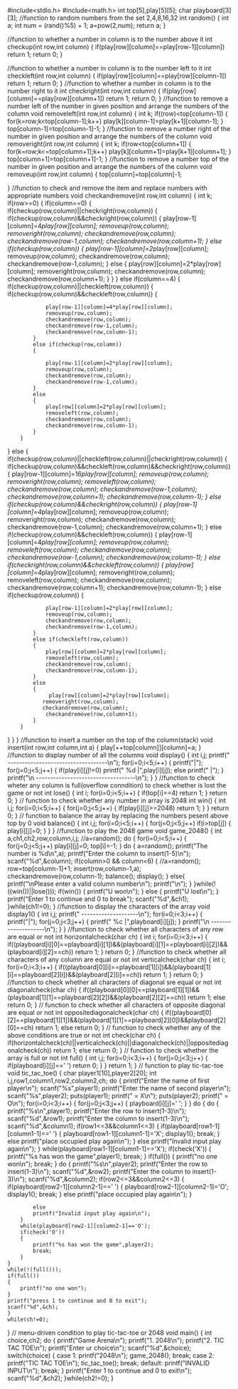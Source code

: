 #include<stdio.h>
#include<math.h>
int top[5],play[5][5];
char playboard[3][3];
//function to random numbers from the set 2,4,8,16,32
int random()
{
    int a;
    int num = (rand()%5) + 1;
    a=pow(2,num);
    return a;
}

//function to whether a number in column is to the number above it
int checkup(int row,int column)
{
    if(play[row][column]==play[row-1][column])
    return 1;
    return 0;
}

//function to whether a number in column is to the number left to it
int checkleft(int row,int column)
{
    if(play[row][column]==play[row][column-1])
    return 1;
    return 0;
}
//function to whether a number in column is to the number right to it
int checkright(int row,int column)
{
    if(play[row][column]==play[row][column+1])
    return 1;
    return 0;
}
//function to remove a number left of the number in given position and arrange the numbers of the column
void removeleft(int row,int column)
{
  int k;
    if((row)<top[column-1])
        {
            for(k=row;k<top[column-1];k++)
            play[k][column-1]=play[k+1][column-1];
        }
     top[column-1]=top[column-1]-1;
}
//function to remove a number right of the number in given position and arrange the numbers of the column
void removeright(int row,int column)
{
    int k;
    if(row<top[column+1])
    {
     for(k=row;k<=top[column+1];k++)
     play[k][column+1]=play[k+1][column+1];
    }
    top[column+1]=top[column+1]-1;
}
//function to remove a number  top of the number in given position and arrange the numbers of the column
void removeup(int row,int column)
{
    top[column]=top[column]-1;

}
//function to check and remove the item and replace numbers with appropriate numbers
void checkandremove(int row,int column)
{
    int k;
    if(row>=0)
   {
     if(column==0)
   {
        if(checkup(row,column)||checkright(row,column))
        {
            if(checkup(row,column)&&checkright(row,column))
            {
               play[row-1][column]=4*play[row][column];
                removeup(row,column);
                removeright(row,column);
                checkandremove(row,column);
                checkandremove(row-1,column);
                checkandremove(row,column+1);
            }
            else if(checkup(row,column))
            {
                play[row-1][column]=2*play[row][column];
                removeup(row,column);
                checkandremove(row,column);
                checkandremove(row-1,column);
            }
            else
            {
                play[row][column]=2*play[row][column];
                removeright(row,column);
                checkandremove(row,column);
                checkandremove(row,column+1);
            }
        }
   }
    else if(column==4)
   {
        if(checkup(row,column)||checkleft(row,column))
        {
            if(checkup(row,column)&&checkleft(row,column))
            {

                play[row-1][column]=4*play[row][column];
                removeup(row,column);
                checkandremove(row,column);
                checkandremove(row-1,column);
                checkandremove(row,column-1);
            }
            else if(checkup(row,column))
            {

                play[row-1][column]=2*play[row][column];
                removeup(row,column);
                checkandremove(row,column);
                checkandremove(row-1,column);
            }
            else
            {
                play[row][column]=2*play[row][column];
                removeleft(row,column);
                checkandremove(row,column);
                checkandremove(row,column-1);
            }
        }
   }
      else
   {
        if(checkup(row,column)||checkleft(row,column)||checkright(row,column))
        {
            if(checkup(row,column)&&checkleft(row,column)&&checkright(row,column))
            {
                play[row-1][column]=16*play[row][column];
                removeup(row,column);
                removeright(row,column);
                removeleft(row,column);
                checkandremove(row,column);
                checkandremove(row-1,column);
                checkandremove(row,column+1);
                checkandremove(row,column-1);
            }
            else if(checkup(row,column)&&checkright(row,column))
            {
                play[row-1][column]=4*play[row][column];
                removeup(row,column);
                removeright(row,column);
                checkandremove(row,column);
                checkandremove(row-1,column);
                checkandremove(row,column+1);
            }
            else if(checkup(row,column)&&checkleft(row,column))
            {
                play[row-1][column]=4*play[row][column];
                removeup(row,column);
                removeleft(row,column);
                checkandremove(row,column);
                checkandremove(row-1,column);
                checkandremove(row,column-1);
            }
           else if(checkright(row,column)&&checkleft(row,column))
            {
                play[row][column]=4*play[row][column];
                removeright(row,column);
                removeleft(row,column);
                checkandremove(row,column);
                checkandremove(row,column+1);
                checkandremove(row,column-1);
            }
            else if(checkup(row,column))
            {

                play[row-1][column]=2*play[row][column];
                removeup(row,column);
                checkandremove(row,column);
                checkandremove(row-1,column);
            }
            else if(checkleft(row,column))
            {
                play[row][column]=2*play[row][column];
                removeleft(row,column);
                checkandremove(row,column);
                checkandremove(row,column-1);
            }
            else
            {
                 play[row][column]=2*play[row][column];
               removeright(row,column);
               checkandremove(row,column);
                checkandremove(row,column+1);
            }
        }
   }
   }
}
//function to insert a number on the top of the column(stack)
void insert(int row,int column,int a)
{
    play[++top[column]][column]=a;
}
//function to display number of all the columns
void display()
{
    int i,j;
    printf(" -----------------------------------\n");
    for(i=0;i<5;i++)
    {
        printf("|");
        for(j=0;j<5;j++)
        {
            if(play[i][j]!=0)
        printf("  %d  |",play[i][j]);
        else
        printf("      |");
    }
    printf("\n -----------------------------------\n");
    }
}
//function to check wheter any column is full(overflow conndition) to check whether is lost the game or not
int lose()
{
    int i;
    for(i=0;i<5;i++)
    {
        if(top[i]==4)
        return 1;
    }
    return 0;
}
// function to check whether any number in array is 2048
int win()
{
    int i,j;
    for(i=0;i<5;i++)
    {
        for(j=0;j<5;j++)
        {
            if(play[i][j]>=2048)
            return 1;
        }
    }
    return 0;
}
// function to balance the array by replacing the numbers pesent above top by 0
void balance()
{
    int i,j;
    for(i=0;i<5;i++)
    {
        for(j=0;j<5;j++)
        if(i>top[j])
        {
            play[i][j]=0;
        }
    }
}
//function to play the 2048 game
void game_2048()
{
    int a,ch1,ch2,row,column,i,j;
    //a=random();
    do
    {
    for(i=0;i<5;i++)
    {
        for(j=0;j<5;j++)
        play[i][j]=0;
        top[i]=-1;
    }
    do
    {
        a=random();
        printf("The number is %d\n",a);
        printf("Enter the column to insert(1-5)\n");
        scanf("%d",&column);
        if(column>0 && column<6)
        {
        //a=random();
        row=top[column-1]+1;
        insert(row,column-1,a);
        checkandremove(row,column-1);
        balance();
        display();
        }
        else{
            printf("\nPlease enter a  valid column number\n");
            printf("\n");
        }
    }while(!((win())||lose()));
    if(win())
    {
        printf("U won\n");
    }
    else
    {
        printf("U lost\n");
    }
    printf("Enter 1 to continue and 0 to break");
    scanf("%d",&ch1);
    }while(ch1!=0);
}
//function to display the characters of the array
void display1()
{
    int i,j;
    printf(" --------------------\n");
    for(i=0;i<3;i++)
    {
        printf("|");
        for(j=0;j<3;j++)
        {
        printf("  %c  |",playboard[i][j]);
    }
    printf("\n --------------------\n");
    }
}
//function to check whether all characters of any row are equal or not
int horizontalcheck(char ch)
{
    int i;
    for(i=0;i<3;i++)
    {
        if((playboard[i][0]==playboard[i][1])&&(playboard[i][1]==playboard[i][2])&&(playboard[i][2]==ch))
        return 1;
    }
    return 0;
}
//function to check whether all characters of any column are equal or not
int verticalcheck(char ch)
{
    int i;
    for(i=0;i<3;i++)
    {
        if((playboard[0][i]==playboard[1][i])&&(playboard[1][i]==playboard[2][i])&&(playboard[2][i]==ch))
        return 1;
    }
    return 0;
}
//function to check whether all characters of diagonal sre equal or not
int diagonalcheck(char ch)
{
    if((playboard[0][0]==playboard[1][1])&&(playboard[1][1]==playboard[2][2])&&(playboard[2][2]==ch))
        return 1;
    else
        return 0;
}
// function to check whether all characters of opposite diagonal are equal or not
int oppositediagonalcheck(char ch)
{
   if((playboard[0][2]==playboard[1][1])&&(playboard[1][1]==playboard[2][0])&&playboard[2][0]==ch)
        return 1;
    else
        return 0;
}
// function to check whether any of the above conditions are true or not
int check(char ch)
{
    if(horizontalcheck(ch)||verticalcheck(ch)||diagonalcheck(ch)||oppositediagonalcheck(ch))
    return 1;
    else
    return 0;
}
// function to check whether the array is full or not
int full()
{
    int i,j;
    for(i=0;i<3;i++)
    {
        for(j=0;j<3;j++)
        {
            if(playboard[i][j]==' ')
            return 0;
        }
    }
    return 1;
}
// function to play tic-tac-toe
void tic_tac_toe()
{
    char player1[10],player2[20];
    int i,j,row1,column1,row2,column2,ch;
    do
    {
    printf("Enter the name of first player\n");
    scanf("%s",player1);
    printf("Enter the name of second player\n");
    scanf("%s",player2);
    puts(player1);
    printf(" = X\n");
    puts(player2);
    printf(" =  O\n");
    for(i=0;i<3;i++)
    {
        for(j=0;j<3;j++)
        {
            playboard[i][j]=' ';
        }
    }
    do
    {
        do
        {
            printf("%s\n",player1);
            printf("Enter the row to insert(1-3)\n");
            scanf("%d",&row1);
            printf("Enter the column to insert(1-3)\n");
            scanf("%d",&column1);
            if(row1<=3&&column1<=3)
            {
                if(playboard[row1-1][column1-1]==' ')
                {
                    playboard[row1-1][column1-1]='X';
                    display1();
                    break;
                }
                else
                    printf("place occupied play again\n");
            }
            else
            printf("Invalid input play again\n");
        }
        while(playboard[row1-1][column1-1]=='X');
        if(check('X'))
        {
            printf("%s has won the game",player1);
            break;
        }
    if(full())
    {
        printf("no one won\n");
        break;
    }
         do
        {
            printf("%s\n",player2);
            printf("Enter the row to insert(1-3)\n");
            scanf("%d",&row2);
            printf("Enter the column to insert(1-3)\n");
            scanf("%d",&column2);
            if(row2<=3&&column2<=3)
            {
              if(playboard[row2-1][column2-1]==' ')
              {
                playboard[row2-1][column2-1]='O';
                 display1();
                break;
              }
                else
                printf("place occupied play again\n");
             }

            else
            printf("Invalid input play again\n");
        }
        while(playboard[row2-1][column2-1]=='O');
        if(check('O'))
        {
            printf("%s has won the game",player2);
            break;
        }
    }
    while(!(full()));
    if(full())
    {
        printf("no one won");
    }
    printf("press 1 to continue and 0 to exit");
    scanf("%d",&ch);
    }
    while(ch!=0);
}
// menu-driven condition to play tic-tac-toe or 2048
void main()
{
    int choice,ch2;
    do
    {
        printf("Game Arena\n");
        printf("1. 2048\n");
        printf("2. TIC TAC TOE\n");
        printf("Enter ur choice\n");
        scanf("%d",&choice);
        switch(choice)
        {
            case 1:
            printf("2048\n");
            game_2048();
            break;
            case 2:
            printf("TIC TAC TOE\n");
            tic_tac_toe();
            break;
            default:
            printf("INVALID INPUT\n");
            break;
        }
        printf("Enter 1 to continue and 0 to exit\n");
        scanf("%d",&ch2);
    }while(ch2!=0);
    }

